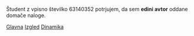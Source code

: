Študent z vpisno številko 63140352 potrjujem, da sem __edini avtor__ oddane domače naloge.

[Glavna](https://rawgit.com/andrej24/stroboskop/master/stroboskop.html)
[Izgled](https://rawgit.com/andrej24/stroboskop/izgled/stroboskop.html)
[Dinamika](https://rawgit.com/andrej24/stroboskop/dinamika/stroboskop.html)
